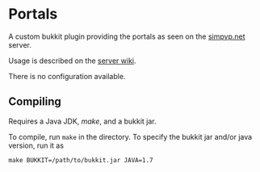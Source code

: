 # Portals

A custom bukkit plugin providing the portals as seen on the [simpvp.net](http://simpvp.net/) server.

Usage is described on the [server wiki](https://simplicitypvp.net/w/Portals).

There is no configuration available.

Compiling
-----
Requires a Java JDK, *make*, and a bukkit jar.

To compile, run `make` in the directory. To specify the bukkit jar and/or java version, run it as
```
make BUKKIT=/path/to/bukkit.jar JAVA=1.7
```
